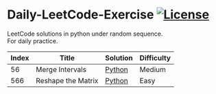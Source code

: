 # Daily-LeetCode-Exercise [![License](https://img.shields.io/badge/license-MIT-blue.svg)](./LICENSE.md) 
LeetCode solutions in python under random sequence.</br>
For daily practice.</br>

| Index | Title | Solution | Difficulty |
|---| ----- | -------- | ---------- |
|56|Merge Intervals | [Python](./56_Merge-Intervals.py)|Medium|
|566|Reshape the Matrix | [Python](./566_Reshape-the-Matrix.py)|Easy|
